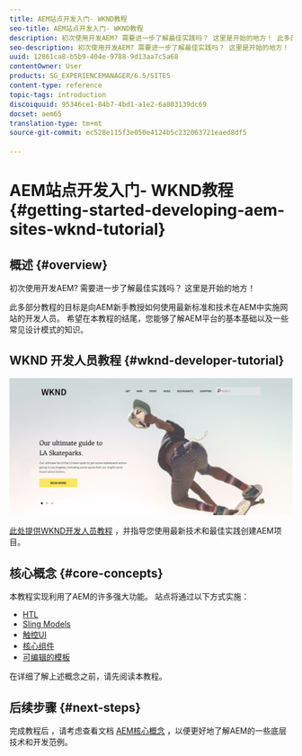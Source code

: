 ```yaml
---
title: AEM站点开发入门- WKND教程
seo-title: AEM站点开发入门- WKND教程
description: 初次使用开发AEM? 需要进一步了解最佳实践吗？ 这里是开始的地方！ 此多部分教程的目标是向AEM新手教授如何使用最新标准和技术在AEM中实施网站的开发人员。
seo-description: 初次使用开发AEM? 需要进一步了解最佳实践吗？ 这里是开始的地方！ 此多部分教程的目标是向AEM新手教授如何使用最新标准和技术在AEM中实施网站的开发人员。
uuid: 12861ca8-b5b9-404e-9788-9d13aa7c5a68
contentOwner: User
products: SG_EXPERIENCEMANAGER/6.5/SITES
content-type: reference
topic-tags: introduction
discoiquuid: 95346ce1-84b7-4bd1-a1e2-6a803139dc69
docset: aem65
translation-type: tm+mt
source-git-commit: ec528e115f3e050e4124b5c232063721eaed8df5

---
```



# AEM站点开发入门- WKND教程{#getting-started-developing-aem-sites-wknd-tutorial}

## 概述 {#overview}

初次使用开发AEM? 需要进一步了解最佳实践吗？ 这里是开始的地方！

此多部分教程的目标是向AEM新手教授如何使用最新标准和技术在AEM中实施网站的开发人员。 希望在本教程的结尾，您能够了解AEM平台的基本基础以及一些常见设计模式的知识。

## WKND 开发人员教程 {#wknd-developer-tutorial}

![WKND](assets/screen_shot_2018-11-23at152453.png)

[此处提供WKND开发人员教程](https://docs.adobe.com/content/help/en/experience-manager-learn/getting-started-wknd-tutorial-develop/overview.html) ，并指导您使用最新技术和最佳实践创建AEM项目。

## 核心概念 {#core-concepts}

本教程实现利用了AEM的许多强大功能。 站点将通过以下方式实施：

* [HTL](https://docs.adobe.com/content/help/en/experience-manager-htl/using/overview.html)
* [Sling Models](https://sling.apache.org/documentation/bundles/models.html)
* [触控UI](/help/sites-developing/touch-ui-concepts.md)
* [核心组件](https://docs.adobe.com/content/help/en/experience-manager-core-components/using/introduction.html)
* [可编辑的模板](/help/sites-developing/page-templates-editable.md)

在详细了解上述概念之前，请先阅读本教程。

## 后续步骤 {#next-steps}

完成教程后 [](https://helpx.adobe.com/experience-manager/kt/sites/using/getting-started-wknd-tutorial-develop.html)，请考虑查看文档 [AEM核心概念](/help/sites-developing/the-basics.md) ，以便更好地了解AEM的一些底层技术和开发范例。
